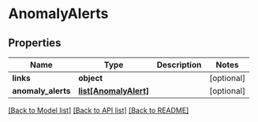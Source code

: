 # AnomalyAlerts

## Properties
Name | Type | Description | Notes
------------ | ------------- | ------------- | -------------
**links** | **object** |  | [optional] 
**anomaly_alerts** | [**list[AnomalyAlert]**](AnomalyAlert.md) |  | [optional] 

[[Back to Model list]](../README.md#documentation-for-models) [[Back to API list]](../README.md#documentation-for-api-endpoints) [[Back to README]](../README.md)


